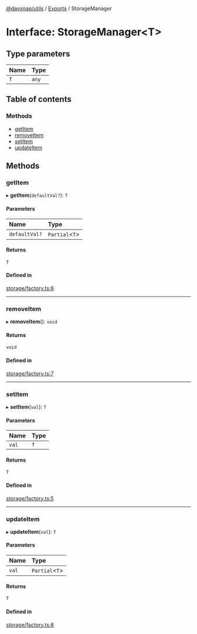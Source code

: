 [@daysnap/utils](../README.md) / [Exports](../modules.md) / StorageManager

# Interface: StorageManager<T\>

## Type parameters

| Name | Type |
| :------ | :------ |
| `T` | `any` |

## Table of contents

### Methods

- [getItem](StorageManager.md#getitem)
- [removeItem](StorageManager.md#removeitem)
- [setItem](StorageManager.md#setitem)
- [updateItem](StorageManager.md#updateitem)

## Methods

### getItem

▸ **getItem**(`defaultVal?`): `T`

#### Parameters

| Name | Type |
| :------ | :------ |
| `defaultVal?` | `Partial`<`T`\> |

#### Returns

`T`

#### Defined in

[storage/factory.ts:6](https://github.com/daysnap/utils/blob/e7324c6/src/storage/factory.ts#L6)

___

### removeItem

▸ **removeItem**(): `void`

#### Returns

`void`

#### Defined in

[storage/factory.ts:7](https://github.com/daysnap/utils/blob/e7324c6/src/storage/factory.ts#L7)

___

### setItem

▸ **setItem**(`val`): `T`

#### Parameters

| Name | Type |
| :------ | :------ |
| `val` | `T` |

#### Returns

`T`

#### Defined in

[storage/factory.ts:5](https://github.com/daysnap/utils/blob/e7324c6/src/storage/factory.ts#L5)

___

### updateItem

▸ **updateItem**(`val`): `T`

#### Parameters

| Name | Type |
| :------ | :------ |
| `val` | `Partial`<`T`\> |

#### Returns

`T`

#### Defined in

[storage/factory.ts:8](https://github.com/daysnap/utils/blob/e7324c6/src/storage/factory.ts#L8)
